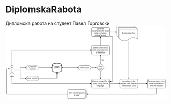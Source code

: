 # DiplomskaRabota
Дипломска работа на студент Павел Ѓорговски
![alt text](https://github.com/PavelAndonovic/DiplomskaRabota/blob/main/Process%20explanation.png?raw=true)
